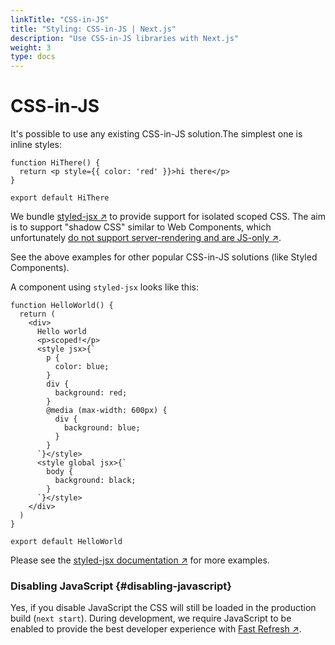 ```yaml
---
linkTitle: "CSS-in-JS"
title: "Styling: CSS-in-JS | Next.js"
description: "Use CSS-in-JS libraries with Next.js"
weight: 3
type: docs
---
```


# CSS-in-JS

It's possible to use any existing CSS-in-JS solution.The simplest one is inline styles:

```
function HiThere() {
  return <p style={{ color: 'red' }}>hi there</p>
}
 
export default HiThere
```

We bundle [styled-jsx ↗](https://github.com/vercel/styled-jsx) to provide support for isolated scoped CSS.
The aim is to support "shadow CSS" similar to Web Components, which unfortunately [do not support server-rendering and are JS-only ↗](https://github.com/w3c/webcomponents/issues/71).

See the above examples for other popular CSS-in-JS solutions (like Styled Components).

A component using `styled-jsx` looks like this:

```
function HelloWorld() {
  return (
    <div>
      Hello world
      <p>scoped!</p>
      <style jsx>{`
        p {
          color: blue;
        }
        div {
          background: red;
        }
        @media (max-width: 600px) {
          div {
            background: blue;
          }
        }
      `}</style>
      <style global jsx>{`
        body {
          background: black;
        }
      `}</style>
    </div>
  )
}
 
export default HelloWorld
```

Please see the [styled-jsx documentation ↗](https://github.com/vercel/styled-jsx) for more examples.

### Disabling JavaScript {#disabling-javascript}

Yes, if you disable JavaScript the CSS will still be loaded in the production build (`next start`). During development, we require JavaScript to be enabled to provide the best developer experience with [Fast Refresh ↗](https://nextjs.org/blog/next-9-4#fast-refresh).
